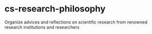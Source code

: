# cs-research-philosophy
Organize advices and reflections on scientific research from renowned research institutions and researchers
